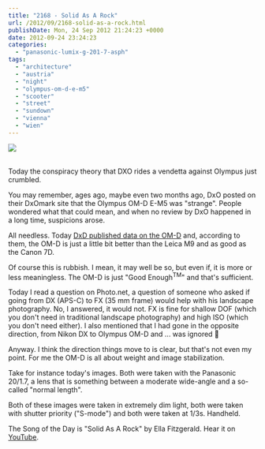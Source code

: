 ```yaml
---
title: "2168 - Solid As A Rock"
url: /2012/09/2168-solid-as-a-rock.html
publishDate: Mon, 24 Sep 2012 21:24:23 +0000
date: 2012-09-24 23:24:23
categories: 
  - "panasonic-lumix-g-201-7-asph"
tags: 
  - "architecture"
  - "austria"
  - "night"
  - "olympus-om-d-e-m5"
  - "scooter"
  - "street"
  - "sundown"
  - "vienna"
  - "wien"
---
```

<div class="container">
<div class="center"><a target="_blank" href="https://d25zfm9zpd7gm5.cloudfront.net/1200x1200/2012/20120924_192600_lr.jpg"><img src="https://d25zfm9zpd7gm5.cloudfront.net/0600x0600/2012/20120924_192600_lr.jpg" /></a></div>
</div>
<br />

Today the conspiracy theory that DXO rides a vendetta against Olympus just crumbled.

You may remember, ages ago, maybe even two months ago, DxO posted on their DxOmark site that the Olympus OM-D E-M5 was "strange". People wondered what that could mean, and when no review by DxO happened in a long time, suspicions arose.

<a target="_blank" href="https://d25zfm9zpd7gm5.cloudfront.net/1200x1200/2012/20120924_010041_lr.jpg"><img style="margin: 0pt 10px 0pt 0px; float: left;" src="https://d25zfm9zpd7gm5.cloudfront.net/0150x0150/2012/20120924_010041_lr.jpg" alt="" border="0" /></a> All needless. Today <a href="http://www.dxomark.com/index.php/News/DxOMark-news/Olympus-OM-D-E-M5-The-best-of-the-micro-4-3-cameras" target="_blank">DxD published data on the OM-D</a> and, according to them, the OM-D is just a little bit better than the Leica M9 and as good as the Canon 7D.

Of course this is rubbish. I mean, it may well be so, but even if, it is more or less meaningless. The OM-D is just "Good Enough<sup>TM</sup>" and that's sufficient.

Today I read a question on Photo.net, a question of someone who asked if going from DX (APS-C) to FX (35 mm frame) would help with his landscape photography. No, I answered, it would not. FX is fine for shallow DOF (which you don't need in traditional landscape photography) and high ISO (which you don't need either). I also mentioned that I had gone in the opposite direction, from Nikon DX to Olympus OM-D and ... was ignored 🙂

Anyway. I think the direction things move to is clear, but that's not even my point. For me the OM-D is all about weight and image stabilization.

 Take for instance today's images. Both were taken with the Panasonic 20/1.7, a lens that is something between a moderate wide-angle and a so-called "normal length".

Both of these images were taken in extremely dim light, both were taken with shutter priority ("S-mode") and both were taken at 1/3s. Handheld.

The Song of the Day is "Solid As A Rock" by Ella Fitzgerald. Hear it on <a href="http://www.youtube.com/watch?v=JD_m_QraZTs" target="_blank">YouTube</a>.
